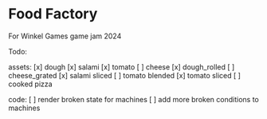 # Food Factory

For Winkel Games game jam 2024

Todo:

assets:
[x] dough
[x] salami
[x] tomato
[ ] cheese
[x] dough_rolled
[ ] cheese_grated
[x] salami sliced
[ ] tomato blended
[x] tomato sliced
[ ] cooked pizza

code:
[ ] render broken state for machines
[ ] add more broken conditions to machines
